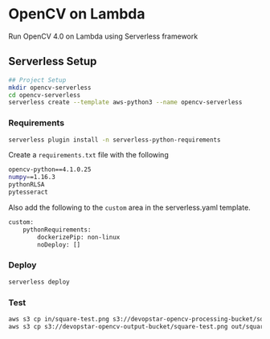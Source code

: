 # OpenCV on Lambda

Run OpenCV 4.0 on Lambda using Serverless framework

## Serverless Setup

```bash
## Project Setup
mkdir opencv-serverless
cd opencv-serverless
serverless create --template aws-python3 --name opencv-serverless
```

### Requirements

```bash
serverless plugin install -n serverless-python-requirements
```

Create a `requirements.txt` file with the following

```bash
opencv-python==4.1.0.25
numpy==1.16.3
pythonRLSA
pytesseract
```

Also add the following to the `custom` area in the serverless.yaml template.

```bash
custom:
    pythonRequirements:
        dockerizePip: non-linux
        noDeploy: []
```

### Deploy

```bash
serverless deploy
```

### Test

```bash
aws s3 cp in/square-test.png s3://devopstar-opencv-processing-bucket/square-test.png
aws s3 cp s3://devopstar-opencv-output-bucket/square-test.png out/square-test.png
```